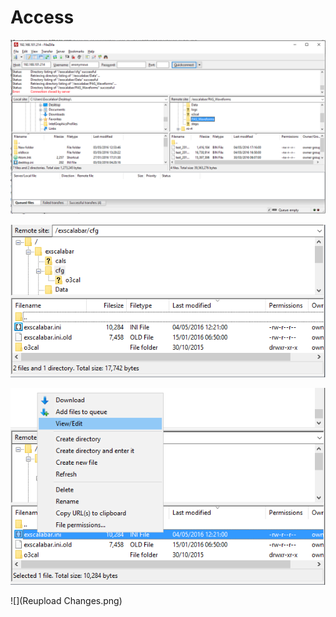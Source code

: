 # Access

![Filezilla](fz_config.png)


![](fz_config_loc.png)

![](view_edit.png)


![](Reupload Changes.png)
